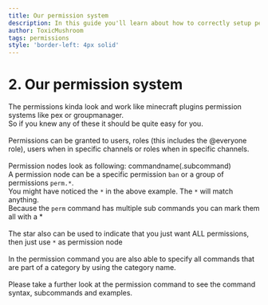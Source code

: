 ```yaml
---
title: Our permission system
description: In this guide you'll learn about how to correctly setup permissions for roles, users or channel-specific.
author: ToxicMushroom
tags: permissions
style: 'border-left: 4px solid'
---
```


# 2. Our permission system
The permissions kinda look and work like minecraft plugins permission systems like pex or groupmanager.<br>
So if you knew any of these it should be quite easy for you.
<br><br>
Permissions can be granted to users, roles (this includes the @everyone role), users when in specific channels or roles when in specific channels.
<br><br>
Permission nodes look as following: commandname(.subcommand)<br>
A permission node can be a specific permission `ban` or a group of permissions `perm.*`.<br>
You might have noticed the `*` in the above example. The `*` will match anything.<br>
Because the `perm` command has multiple sub commands you can mark them all with a \*
<br><br>
The star also can be used to indicate that you just want ALL permissions, then just use `*` as permission node
<br><br>
In the permission command you are also able to specify all commands that are part of a category by using the category name.
<br><br>
Please take a further look at <nuxt-link to='/commands?c=administration&q=permission' class='text-link'>the permission command</nuxt-link> to see the command syntax, subcommands and examples.